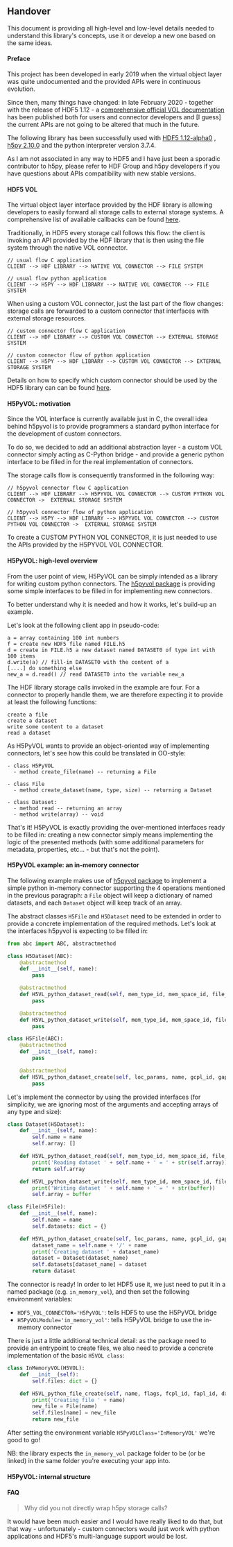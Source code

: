 ## Handover

This document is providing all high-level and low-level details needed to understand this library's concepts, use it or develop a new one based on the same ideas.

#### Preface

This project has been developed in early 2019 when the virtual object layer was quite undocumented and the provided APIs were in continuous evolution.

Since then, many things have changed: in late February 2020 - together with the release of HDF5 1.12 - a [comprehensive official VOL documentation](https://portal.hdfgroup.org/display/HDF5/Virtual+Object+Layer#VirtualObjectLayer-documentation) has been published both for users and connector developers and [I guess] the current APIs are not going to be altered that much in the future.

The following library has been successfully used with [HDF5 1.12-alpha0](https://forum.hdfgroup.org/t/hdf5-1-12-0-alpha0-snapshot-release/6300) , [h5py 2.10.0](https://github.com/h5py/h5py) and the python interpreter version 3.7.4.

As I am not associated in any way to HDF5 and I have just been a sporadic contributor to h5py, please refer to HDF Group and h5py developers if you have questions about APIs compatibility with new stable versions.

#### HDF5 VOL
The virtual object layer interface provided by the HDF library is allowing developers to easily forward all storage calls to external storage systems. A comprehensive list of available callbacks can be found [here](https://portal.hdfgroup.org/display/HDF5/HDF5+VOL+Connector+Authors+Guide).

Traditionally, in HDF5 every storage call follows this flow: the client is invoking an API provided by the HDF library that is then using the file system through the native VOL connector.

```
// usual flow C application
CLIENT --> HDF LIBRARY --> NATIVE VOL CONNECTOR --> FILE SYSTEM

// usual flow python application
CLIENT --> H5PY --> HDF LIBRARY --> NATIVE VOL CONNECTOR --> FILE SYSTEM
```

When using a custom VOL connector, just the last part of the flow changes: storage calls are forwarded to a custom connector that interfaces with external storage resources.

```
// custom connector flow C application
CLIENT --> HDF LIBRARY --> CUSTOM VOL CONNECTOR --> EXTERNAL STORAGE SYSTEM

// custom connector flow of python application
CLIENT --> H5PY --> HDF LIBRARY --> CUSTOM VOL CONNECTOR --> EXTERNAL STORAGE SYSTEM
```

Details on how to specify which custom connector should be used by the HDF5 library can can be found [here](https://portal.hdfgroup.org/display/HDF5/HDF5+VOL+User%27s+Guide).

#### H5PyVOL: motivation
Since the VOL interface is currently available just in C, the overall idea behind h5pyvol is to provide programmers a standard python interface for the development of custom connectors.

To do so, we decided to add an additional abstraction layer - a custom VOL connector simply acting as C-Python bridge - and provide a generic python interface to be filled in for the real implementation of connectors.

The storage calls flow is consequently transformed in the following way:

```
// h5pyvol connector flow C application
CLIENT --> HDF LIBRARY --> H5PYVOL VOL CONNECTOR --> CUSTOM PYTHON VOL CONNECTOR ->  EXTERNAL STORAGE SYSTEM

// h5pyvol connector flow of python application
CLIENT --> H5PY --> HDF LIBRARY --> H5PYVOL VOL CONNECTOR --> CUSTOM PYTHON VOL CONNECTOR ->  EXTERNAL STORAGE SYSTEM
```
To create a CUSTOM PYTHON VOL CONNECTOR, it is just needed to use the APIs provided by the H5PYVOL VOL CONNECTOR.

#### H5PyVOL: high-level overview
From the user point of view, H5PyVOL can be simply intended as a library for writing custom python connectors. The [h5pyvol package](https://github.com/pierlauro/H5PyVOL/tree/master/src/python) is providing some simple interfaces to be filled in for implementing new connectors.

To better understand why it is needed and how it works, let's build-up an example.

Let's look at the following client app in pseudo-code:
```
a = array containing 100 int numbers
f = create new HDF5 file named FILE.h5
d = create in FILE.h5 a new dataset named DATASET0 of type int with 100 items
d.write(a) // fill-in DATASET0 with the content of a
[....] do something else
new_a = d.read() // read DATASET0 into the variable new_a
```

The HDF library storage calls invoked in the example are four. For a connector to properly handle them, we are therefore expecting it to provide at least the following functions:
```
create a file
create a dataset
write some content to a dataset
read a dataset
```

As H5PyVOL wants to provide an object-oriented way of implementing connectors, let's see how this could be translated in OO-style:


```
- class H5PyVOL
  - method create_file(name) -- returning a File

- class File
  - method create_dataset(name, type, size) -- returning a Dataset

- class Dataset:
  - method read -- returning an array
  - method write(array) -- void
```

That's it! H5PyVOL is exactly providing the over-mentioned interfaces ready to be filled in: creating a new connector simply means implementing the logic of the presented methods (with some additional parameters for metadata, properties, etc... - but that's not the point).

#### H5PyVOL example: an in-memory connector
The following example makes use of [h5pyvol package](https://github.com/pierlauro/H5PyVOL/tree/master/src/python) to implement a simple python in-memory connector supporting the 4 operations mentioned in the previous paragraph: a `File` object will keep a dictionary of named datasets, and each `Dataset` object will keep track of an array.


The abstract classes `H5File` and `H5Dataset` need to be extended in order to provide a concrete implementation of the required methods. Let's look at the interfaces h5pyvol is expecting to be filled in:

```PYTHON
from abc import ABC, abstractmethod

class H5Dataset(ABC):
	@abstractmethod
	def __init__(self, name):
		pass

	@abstractmethod
	def H5VL_python_dataset_read(self, mem_type_id, mem_space_id, file_space_id, xfer_plist_id, req):
		pass

	@abstractmethod
	def H5VL_python_dataset_write(self, mem_type_id, mem_space_id, file_space_id, xfer_plist_id, buffer, req):
		pass

class H5File(ABC):
	@abstractmethod
	def __init__(self, name):
		pass

	@abstractmethod
	def H5VL_python_dataset_create(self, loc_params, name, gcpl_id, gapl_id, dxpl_id, req) -> H5Group:
		pass

```

Let's implement the connector by using the provided interfaces (for simplicity, we are ignoring most of the arguments and accepting arrays of any type and size):

```Python
class Dataset(H5Dataset):
	def __init__(self, name):
		self.name = name
		self.array: []

	def H5VL_python_dataset_read(self, mem_type_id, mem_space_id, file_space_id, xfer_plist_id, req):
		print('Reading dataset ' + self.name + ' = ' + str(self.array))
		return self.array

	def H5VL_python_dataset_write(self, mem_type_id, mem_space_id, file_space_id, xfer_plist_id, buffer, req):
		print('Writing dataset ' + self.name + ' = ' + str(buffer))
		self.array = buffer

class File(H5File):
	def __init__(self, name):
		self.name = name
		self.datasets: dict = {}

	def H5VL_python_dataset_create(self, loc_params, name, gcpl_id, gapl_id, dxpl_id, req) -> Dataset:
		dataset_name = self.name + '/' + name
		print('Creating dataset ' + dataset_name)
		dataset = Dataset(dataset_name)
		self.datasets[dataset_name] = dataset
		return dataset
```

The connector is ready! In order to let HDF5 use it, we just need to put it in a named package (e.g. `in_memory_vol`), and then set the following environment variables:
- `HDF5_VOL_CONNECTOR='H5PyVOL'`: tells HDF5 to use the H5PyVOL bridge
- `H5PyVOLModule='in_memory_vol'`: tells H5PyVOL bridge to use the in-memory connector

There is just a little additional technical detail: as the package need to provide an entrypoint to create files, we also need to provide a concrete implementation of the basic `H5VOL class`:

```Python
class InMemoryVOL(H5VOL):
	def __init__(self):
		self.files: dict = {}

	def H5VL_python_file_create(self, name, flags, fcpl_id, fapl_id, dxpl_id, req) -> H5File:
		print('Creating file ' + name)
		new_file = File(name)
		self.files[name] = new_file
		return new_file
```

After setting the environment variable `H5PyVOLClass='InMemoryVOL'` we're good to go!

NB: the library expects the `in_memory_vol` package folder to be (or be linked) in the same folder you're executing your app into.

#### H5PyVOL: internal structure

#### FAQ
> Why did you not directly wrap h5py storage calls?

It would have been much easier and I would have really liked to do that, but that way - unfortunately - custom connectors would just work with python applications and HDF5's multi-language support would be lost.
